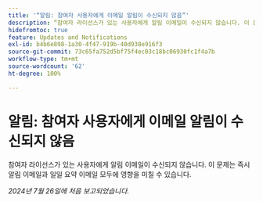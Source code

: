 ```yaml
---
title: '“알림: 참여자 사용자에게 이메일 알림이 수신되지 않음”'
description: “참여자 라이선스가 있는 사용자에게 알림 이메일이 수신되지 않습니다. 이 문제는 즉시 알림 이메일과 일일 요약 이메일 모두에 영향을 미칠 수 있습니다. ”
hidefromtoc: true
feature: Updates and Notifications
exl-id: b4b6e898-1a30-4f47-919b-40d938e916f3
source-git-commit: 73c65fa752d5bf75f4ec03c18bc06930fc1f4a7b
workflow-type: tm+mt
source-wordcount: '62'
ht-degree: 100%

---
```


# 알림: 참여자 사용자에게 이메일 알림이 수신되지 않음

참여자 라이선스가 있는 사용자에게 알림 이메일이 수신되지 않습니다. 이 문제는 즉시 알림 이메일과 일일 요약 이메일 모두에 영향을 미칠 수 있습니다.

_2024년 7월 26일에 처음 보고되었습니다._
